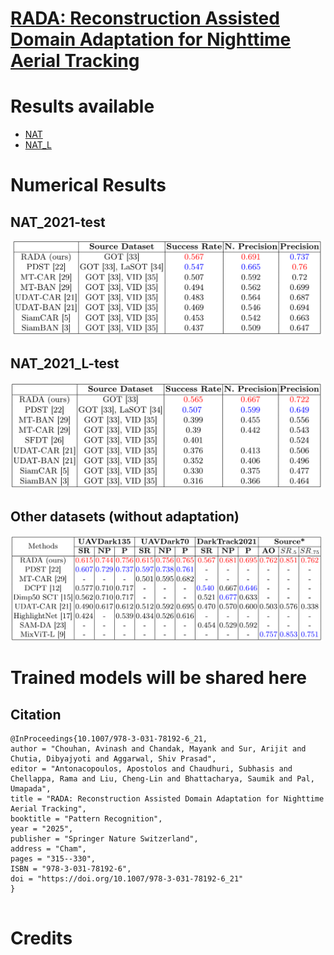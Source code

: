 # [RADA: Reconstruction Assisted Domain Adaptation for Nighttime Aerial Tracking](https://link.springer.com/chapter/10.1007/978-3-031-78192-6_21)

# Results available
- [NAT](https://github.com/chouhan-avinash/RADA/blob/main/results/NAT.zip)
- [NAT_L](https://github.com/chouhan-avinash/RADA/blob/main/results/NAT_L.zip)




# Numerical Results
## NAT_2021-test
<img src="table/tab1.png" width="500"/>

## NAT_2021_L-test
<img src="table/tab2.png" width="500"/>

## Other datasets (without adaptation)
<img src="table/tab3.png" width="500"/>

# Trained models will be shared here 


## Citation

```
@InProceedings{10.1007/978-3-031-78192-6_21,
author = "Chouhan, Avinash and Chandak, Mayank and Sur, Arijit and Chutia, Dibyajyoti and Aggarwal, Shiv Prasad",
editor = "Antonacopoulos, Apostolos and Chaudhuri, Subhasis and Chellappa, Rama and Liu, Cheng-Lin and Bhattacharya, Saumik and Pal, Umapada",
title = "RADA: Reconstruction Assisted Domain Adaptation for Nighttime Aerial Tracking",
booktitle = "Pattern Recognition",
year = "2025",
publisher = "Springer Nature Switzerland",
address = "Cham",
pages = "315--330",
ISBN = "978-3-031-78192-6",
doi = "https://doi.org/10.1007/978-3-031-78192-6_21"
}


```
# Credits
